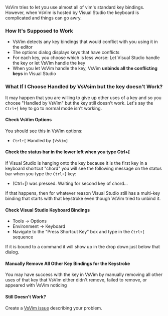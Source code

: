 VsVim tries to let you use almost all of vim's standard key bindings.  However, when VsVim is hosted by Visual Studio the keyboard is complicated and things can go awry.

### How It's Supposed to Work

* VsVim detects any key bindings that would conflict with you using it in the editor
* The options dialog displays keys that have conflicts
* For each key, you choose which is less worse: Let Visual Studio handle the key or let VsVim handle the key
* When you let VsVim handle the key, VsVim **unbinds all the conflicting keys** in Visual Studio

### What If I Choose Handled by VsVsim but the key doesn't Work?

It may happen that you are willing to give up other uses of a key and so you choose "Handled by VsVim" but the key still doesn't work.  Let's say the `Ctrl+[` key to go to normal mode isn't working.

#### Check VsVim Options

You should see this in VsVim options:

* `Ctrl+[`       Handled by `[VsVim]`

#### Check the status bar in the lower left when you type Ctrl+[

If Visual Studio is hanging onto the key because it is the first key in a keyboard shortcut "chord" you will see the following message on the status bar when you type the `Ctrl+[` key:

* (Ctrl+[) was pressed.  Waiting for second key of chord...

If that happens, then for whatever reason Visual Studio still has a multi-key binding that starts with that keystroke even though VsVim tried to unbind it.

#### Check Visual Studio Keyboard Bindings

* Tools -> Options
* Environment -> Keyboard
* Navigate to the "Press Shortcut Key" box and type in the `Ctrl+[` sequence

If it is bound to a command it will show up in the drop down just below that dialog.

#### Manually Remove All Other Key Bindings for the Keystroke

You may have success with the key in VsVim by manually removing all other uses of that key that VsVim either didn't remove, failed to remove, or appeared with VsVim noticing

#### Still Doesn't Work?

Create a [VsVim issue](https://github.com/jaredpar/VsVim/issues) describing your problem.
